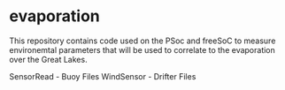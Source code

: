 evaporation
===========

This repository contains code used on the PSoc and freeSoC to measure environemtal parameters that will be used to correlate 
to the evaporation over the Great Lakes. 

SensorRead - Buoy Files
WindSensor - Drifter Files
